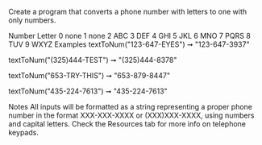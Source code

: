 Create a program that converts a phone number with letters to one with only numbers.

Number	Letter
0	none
1	none
2	ABC
3	DEF
4	GHI
5	JKL
6	MNO
7	PQRS
8	TUV
9	WXYZ
Examples
textToNum("123-647-EYES") ➞ "123-647-3937"

textToNum("(325)444-TEST") ➞ "(325)444-8378"

textToNum("653-TRY-THIS") ➞ "653-879-8447"

textToNum("435-224-7613") ➞ "435-224-7613"

Notes
All inputs will be formatted as a string representing a proper phone number in the format XXX-XXX-XXXX or (XXX)XXX-XXXX, using numbers and capital letters.
Check the Resources tab for more info on telephone keypads.